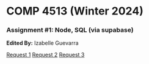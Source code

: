 # COMP 4513 (Winter 2024)
### Assignment #1: Node, SQL (via supabase)

**Edited By:** Izabelle Guevarra

[Request 1](https://w2024-assign1-8plk.onrender.com/api/seasons)
[Request 2](https://w2024-assign1-8plk.onrender.com/api/circuits)
[Request 3](https://w2024-assign1-8plk.onrender.com/api/circuits/monza)
  
